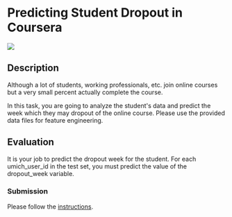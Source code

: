 # Predicting Student Dropout in Coursera 

![](https://www.pcmag.com/sm/pcmagus/photo/default/coursera-logo3_sd1k.png)

## Description

Although a lot of students, working professionals, etc. join online courses but a very small percent actually complete the course. 

In this task, you are going to analyze the student's data and predict the week which they may dropout of the online course. Please use the provided data files for feature engineering. 

## Evaluation

It is your job to predict the dropout week for the student. For each umich_user_id in the test set, you must predict the value of the dropout_week variable. 


### Submission

Please follow the [instructions](submission.md).